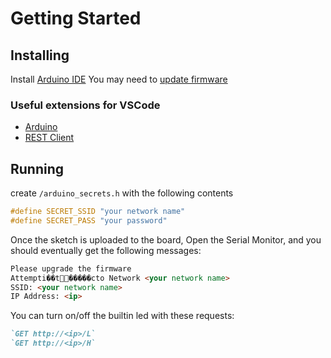 # Getting Started

## Installing

Install [Arduino IDE](https://www.arduino.cc/en/software)
You may need to [update firmware](https://support.arduino.cc/hc/en-us/articles/360013896579-How-to-update-the-WiFi-Nina-and-WiFi101-firmware)

### Useful extensions for VSCode

- [Arduino](https://github.com/Microsoft/vscode-arduino.git)
- [REST Client](https://github.com/Huachao/vscode-restclient)

## Running

create `/arduino_secrets.h` with the following contents

```cpp
#define SECRET_SSID "your network name"
#define SECRET_PASS "your password"
```

Once the sketch is uploaded to the board,
Open the Serial Monitor, and you should eventually get the following messages:

```md
Please upgrade the firmware
Attempti��t�����сto Network <your network name>
SSID: <your network name>
IP Address: <ip>
```

 You can turn on/off the builtin led with these requests:

```md
`GET http://<ip>/L`
`GET http://<ip>/H`
```
